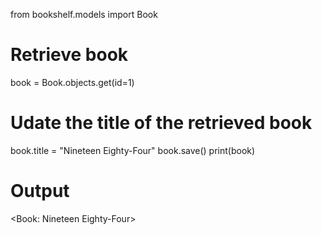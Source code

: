from bookshelf.models import Book

# Retrieve book
book = Book.objects.get(id=1)

# Udate the title of the retrieved book
book.title = "Nineteen Eighty-Four"
book.save()
print(book)

# Output 
<Book: Nineteen Eighty-Four>
